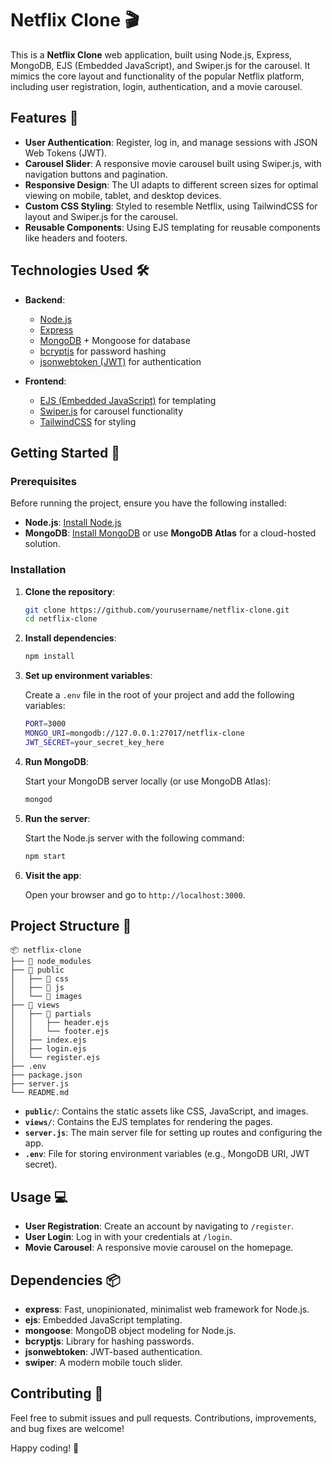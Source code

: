 
# Netflix Clone 🎬

This is a **Netflix Clone** web application, built using Node.js, Express, MongoDB, EJS (Embedded JavaScript), and Swiper.js for the carousel. It mimics the core layout and functionality of the popular Netflix platform, including user registration, login, authentication, and a movie carousel.

## Features 🚀

- **User Authentication**: Register, log in, and manage sessions with JSON Web Tokens (JWT).
- **Carousel Slider**: A responsive movie carousel built using Swiper.js, with navigation buttons and pagination.
- **Responsive Design**: The UI adapts to different screen sizes for optimal viewing on mobile, tablet, and desktop devices.
- **Custom CSS Styling**: Styled to resemble Netflix, using TailwindCSS for layout and Swiper.js for the carousel.
- **Reusable Components**: Using EJS templating for reusable components like headers and footers.

## Technologies Used 🛠️

- **Backend**:
  - [Node.js](https://nodejs.org/)
  - [Express](https://expressjs.com/)
  - [MongoDB](https://www.mongodb.com/) + Mongoose for database
  - [bcryptjs](https://www.npmjs.com/package/bcryptjs) for password hashing
  - [jsonwebtoken (JWT)](https://www.npmjs.com/package/jsonwebtoken) for authentication

- **Frontend**:
  - [EJS (Embedded JavaScript)](https://ejs.co/) for templating
  - [Swiper.js](https://swiperjs.com/) for carousel functionality
  - [TailwindCSS](https://tailwindcss.com/) for styling

## Getting Started 🏁

### Prerequisites

Before running the project, ensure you have the following installed:

- **Node.js**: [Install Node.js](https://nodejs.org/)
- **MongoDB**: [Install MongoDB](https://www.mongodb.com/try/download/community) or use **MongoDB Atlas** for a cloud-hosted solution.

### Installation

1. **Clone the repository**:

   ```bash
   git clone https://github.com/yourusername/netflix-clone.git
   cd netflix-clone
   ```

2. **Install dependencies**:

   ```bash
   npm install
   ```

3. **Set up environment variables**:

   Create a `.env` file in the root of your project and add the following variables:

   ```bash
   PORT=3000
   MONGO_URI=mongodb://127.0.0.1:27017/netflix-clone
   JWT_SECRET=your_secret_key_here
   ```

4. **Run MongoDB**:

   Start your MongoDB server locally (or use MongoDB Atlas):

   ```bash
   mongod
   ```

5. **Run the server**:

   Start the Node.js server with the following command:

   ```bash
   npm start
   ```

6. **Visit the app**:

   Open your browser and go to `http://localhost:3000`.

## Project Structure 📂

```
📦 netflix-clone
├── 📂 node_modules
├── 📂 public
│   ├── 📂 css
│   ├── 📂 js
│   └── 📂 images
├── 📂 views
│   ├── 📂 partials
│   │   ├── header.ejs
│   │   └── footer.ejs
│   ├── index.ejs
│   ├── login.ejs
│   └── register.ejs
├── .env
├── package.json
├── server.js
└── README.md
```

- **`public/`**: Contains the static assets like CSS, JavaScript, and images.
- **`views/`**: Contains the EJS templates for rendering the pages.
- **`server.js`**: The main server file for setting up routes and configuring the app.
- **`.env`**: File for storing environment variables (e.g., MongoDB URI, JWT secret).

## Usage 💻

- **User Registration**: Create an account by navigating to `/register`.
- **User Login**: Log in with your credentials at `/login`.
- **Movie Carousel**: A responsive movie carousel on the homepage.

## Dependencies 📦

- **express**: Fast, unopinionated, minimalist web framework for Node.js.
- **ejs**: Embedded JavaScript templating.
- **mongoose**: MongoDB object modeling for Node.js.
- **bcryptjs**: Library for hashing passwords.
- **jsonwebtoken**: JWT-based authentication.
- **swiper**: A modern mobile touch slider.

## Contributing 🤝

Feel free to submit issues and pull requests. Contributions, improvements, and bug fixes are welcome!

Happy coding! 🎉
